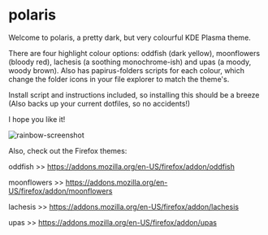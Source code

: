 # polaris
Welcome to polaris, a pretty dark, but very colourful KDE Plasma theme.

There are four highlight colour options: oddfish (dark yellow), moonflowers (bloody red), lachesis (a soothing monochrome-ish) and upas (a moody, woody brown). Also has papirus-folders scripts for each colour, which change the folder icons in your file explorer to match the theme's.

Install script and instructions included, so installing this should be a breeze (Also backs up your current dotfiles, so no accidents!)

I hope you like it!

![rainbow-screenshot](https://github.com/user-attachments/assets/a9589e10-b801-4b0e-a2a8-40852eb30ab0)


Also, check out the Firefox themes:

oddfish >> https://addons.mozilla.org/en-US/firefox/addon/oddfish

moonflowers >> https://addons.mozilla.org/en-US/firefox/addon/moonflowers

lachesis >> https://addons.mozilla.org/en-US/firefox/addon/lachesis

upas >> https://addons.mozilla.org/en-US/firefox/addon/upas
